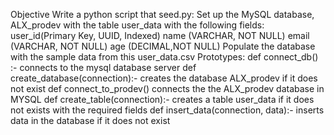 Objective
    Write a python script that seed.py:
        Set up the MySQL database, ALX_prodev with the table user_data with the following fields:
        user_id(Primary Key, UUID, Indexed)
        name (VARCHAR, NOT NULL)
        email (VARCHAR, NOT NULL)
        age (DECIMAL,NOT NULL)
        Populate the database with the sample data from this user_data.csv
            Prototypes:
        def connect_db() :- connects to the mysql database server
        def create_database(connection):- creates the database ALX_prodev if it does not exist
        def connect_to_prodev() connects the the ALX_prodev database in MYSQL
        def create_table(connection):- creates a table user_data if it does not exists with the required fields
        def insert_data(connection, data):- inserts data in the database if it does not exist

